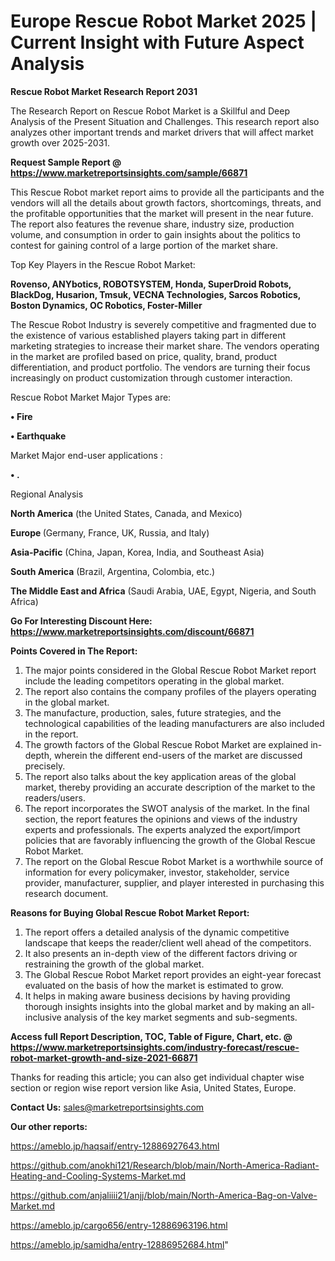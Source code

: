# Europe Rescue Robot Market 2025 | Current Insight with Future Aspect Analysis

<strong>Rescue Robot Market Research Report 2031</strong>

The Research Report on Rescue Robot Market is a Skillful and Deep Analysis of the Present Situation and Challenges. This research report also analyzes other important trends and market drivers that will affect market growth over 2025-2031.

<strong>Request Sample Report @ <a href=https://www.marketreportsinsights.com/sample/66871>https://www.marketreportsinsights.com/sample/66871</a></strong>

This Rescue Robot market report aims to provide all the participants and the vendors will all the details about growth factors, shortcomings, threats, and the profitable opportunities that the market will present in the near future. The report also features the revenue share, industry size, production volume, and consumption in order to gain insights about the politics to contest for gaining control of a large portion of the market share.

Top Key Players in the Rescue Robot Market:

<strong>Rovenso, ANYbotics, ROBOTSYSTEM, Honda, SuperDroid Robots, BlackDog, Husarion, Tmsuk, VECNA Technologies, Sarcos Robotics, Boston Dynamics, OC Robotics, Foster-Miller</strong>

The Rescue Robot Industry is severely competitive and fragmented due to the existence of various established players taking part in different marketing strategies to increase their market share. The vendors operating in the market are profiled based on price, quality, brand, product differentiation, and product portfolio. The vendors are turning their focus increasingly on product customization through customer interaction.

Rescue Robot Market Major Types are:

<strong>• Fire

• Earthquake</strong>

Market Major end-user applications :

<strong>• .</strong>

Regional Analysis

</u><strong><b>North America</b></strong> (the United States, Canada, and Mexico)

<strong><b>Europe </b></strong>(Germany, France, UK, Russia, and Italy)

<strong><b>Asia-Pacific</b></strong> (China, Japan, Korea, India, and Southeast Asia)

<strong><b>South America</b></strong> (Brazil, Argentina, Colombia, etc.)

<strong><b>The Middle East and Africa</b></strong> (Saudi Arabia, UAE, Egypt, Nigeria, and South Africa)

<strong>Go For Interesting Discount Here: <a href=https://www.marketreportsinsights.com/discount/66871>https://www.marketreportsinsights.com/discount/66871</a></strong>

<strong>Points Covered in The Report:</strong>
<ol>
  <li>The major points considered in the Global Rescue Robot Market report include the leading competitors operating in the global market.</li>
  <li>The report also contains the company profiles of the players operating in the global market.</li>
  <li>The manufacture, production, sales, future strategies, and the technological capabilities of the leading manufacturers are also included in the report.</li>
  <li>The growth factors of the Global Rescue Robot Market are explained in-depth, wherein the different end-users of the market are discussed precisely.</li>
  <li>The report also talks about the key application areas of the global market, thereby providing an accurate description of the market to the readers/users.</li>
  <li>The report incorporates the SWOT analysis of the market. In the final section, the report features the opinions and views of the industry experts and professionals. The experts analyzed the export/import policies that are favorably influencing the growth of the Global Rescue Robot Market.</li>
  <li>The report on the Global Rescue Robot Market is a worthwhile source of information for every policymaker, investor, stakeholder, service provider, manufacturer, supplier, and player interested in purchasing this research document.</li>
</ol>
<strong>Reasons for Buying Global Rescue Robot Market Report:</strong>

<ol>
  <li>The report offers a detailed analysis of the dynamic competitive landscape that keeps the reader/client well ahead of the competitors.</li>
  <li>It also presents an in-depth view of the different factors driving or restraining the growth of the global market.</li>
  <li>The Global Rescue Robot Market report provides an eight-year forecast evaluated on the basis of how the market is estimated to grow.</li>
  <li>It helps in making aware business decisions by having providing thorough insights insights into the global market and by making an all-inclusive analysis of the key market segments and sub-segments.</li>
</ol>
<strong>Access full Report Description, TOC, Table of Figure, Chart, etc. @ <a href=https://www.marketreportsinsights.com/industry-forecast/rescue-robot-market-growth-and-size-2021-66871>https://www.marketreportsinsights.com/industry-forecast/rescue-robot-market-growth-and-size-2021-66871</a></strong>


Thanks for reading this article; you can also get individual chapter wise section or region wise report version like Asia, United States, Europe.

<strong>Contact Us:</strong>
sales@marketreportsinsights.com

<strong>Our other reports:</strong>

<a href=https://ameblo.jp/haqsaif/entry-12886927643.html>https://ameblo.jp/haqsaif/entry-12886927643.html</a>

<a href=https://github.com/anokhi121/Research/blob/main/North-America-Radiant-Heating-and-Cooling-Systems-Market.md>https://github.com/anokhi121/Research/blob/main/North-America-Radiant-Heating-and-Cooling-Systems-Market.md</a>

<a href=https://github.com/anjaliiii21/anjj/blob/main/North-America-Bag-on-Valve-Market.md>https://github.com/anjaliiii21/anjj/blob/main/North-America-Bag-on-Valve-Market.md</a>

<a href=https://ameblo.jp/cargo656/entry-12886963196.html>https://ameblo.jp/cargo656/entry-12886963196.html</a>

<a href=https://ameblo.jp/samidha/entry-12886952684.html>https://ameblo.jp/samidha/entry-12886952684.html</a>"
